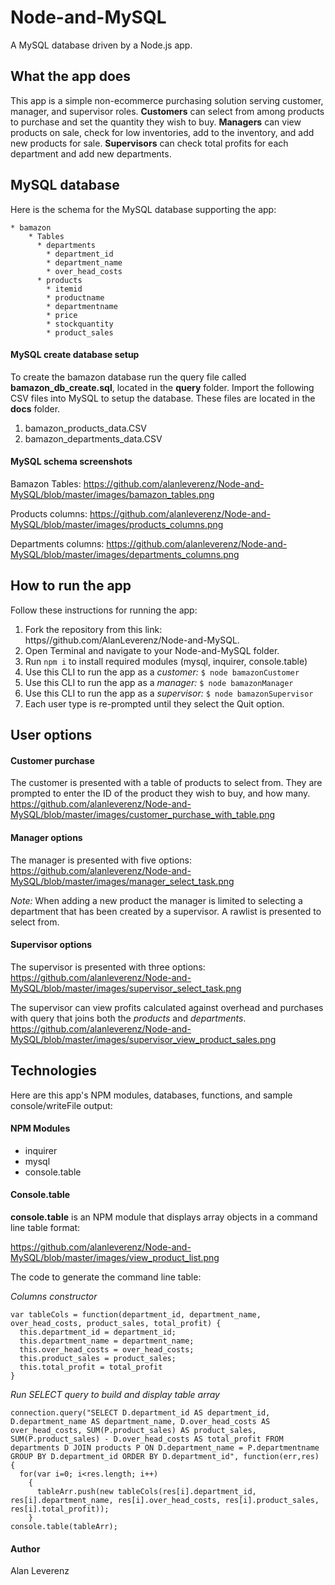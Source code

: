 # Node-and-MySQL
A MySQL database driven by a Node.js app. 

## What the app does

This app is a simple non-ecommerce purchasing solution serving customer, manager, and supervisor roles. 
__Customers__ can select from among products to purchase and set the quantity they wish to buy. 
__Managers__ can view products on sale, check for low inventories, add to the inventory, and add new products for sale. 
__Supervisors__ can check total profits for each department and add new departments. 

## MySQL database

Here is the schema for the MySQL database supporting the app:
````
* bamazon
    * Tables
      * departments
        * department_id
        * department_name
        * over_head_costs
      * products
        * itemid
        * productname
        * departmentname
        * price
        * stockquantity
        * product_sales
 ````
#### MySQL create database setup

To create the bamazon database run the query file called __bamazon_db_create.sql__, located in the __query__ folder.
Import the following CSV files into MySQL to setup the database. These files are located in the __docs__ folder.
   1. bamazon_products_data.CSV
   2. bamazon_departments_data.CSV

#### MySQL schema screenshots

Bamazon Tables:
https://github.com/alanleverenz/Node-and-MySQL/blob/master/images/bamazon_tables.png

Products columns:
https://github.com/alanleverenz/Node-and-MySQL/blob/master/images/products_columns.png

Departments columns:
https://github.com/alanleverenz/Node-and-MySQL/blob/master/images/departments_columns.png

## How to run the app

Follow these instructions for running the app:

1. Fork the repository from this link: https//github.com/AlanLeverenz/Node-and-MySQL.
2. Open Terminal and navigate to your Node-and-MySQL folder.
3. Run `npm i` to install required modules (mysql, inquirer, console.table)
4. Use this CLI to run the app as a *customer:*
    `$ node bamazonCustomer`
5. Use this CLI to run the app as a *manager:*
    `$ node bamazonManager`
6. Use this CLI to run the app as a *supervisor:*
   `$ node bamazonSupervisor`
7. Each user type is re-prompted until they select the Quit option.

## User options

#### Customer purchase

The customer is presented with a table of products to select from. They are prompted to enter the ID of the product they wish to buy, and how many.
https://github.com/alanleverenz/Node-and-MySQL/blob/master/images/customer_purchase_with_table.png

#### Manager options

The manager is presented with five options:
https://github.com/alanleverenz/Node-and-MySQL/blob/master/images/manager_select_task.png

*Note:* When adding a new product the manager is limited to selecting a department that has been created by a supervisor. A rawlist is presented to select from. 

#### Supervisor options

The supervisor is presented with three options:
https://github.com/alanleverenz/Node-and-MySQL/blob/master/images/supervisor_select_task.png

The supervisor can view profits calculated against overhead and purchases with query that joins both the *products* and *departments*.
https://github.com/alanleverenz/Node-and-MySQL/blob/master/images/supervisor_view_product_sales.png

## Technologies

Here are this app's NPM modules, databases, functions, and sample console/writeFile output:

#### NPM Modules
* inquirer
* mysql
* console.table

#### Console.table 
__console.table__ is an NPM module that displays array objects in a command line table format:

https://github.com/alanleverenz/Node-and-MySQL/blob/master/images/view_product_list.png

The code to generate the command line table:

*Columns constructor*
````
var tableCols = function(department_id, department_name, over_head_costs, product_sales, total_profit) {
  this.department_id = department_id;
  this.department_name = department_name;
  this.over_head_costs = over_head_costs;
  this.product_sales = product_sales;
  this.total_profit = total_profit
}
````
*Run SELECT query to build and display table array*
````
connection.query("SELECT D.department_id AS department_id, D.department_name AS department_name, D.over_head_costs AS over_head_costs, SUM(P.product_sales) AS product_sales, SUM(P.product_sales) - D.over_head_costs AS total_profit FROM departments D JOIN products P ON D.department_name = P.departmentname GROUP BY D.department_id ORDER BY D.department_id", function(err,res) {
  for(var i=0; i<res.length; i++) 
    {
      tableArr.push(new tableCols(res[i].department_id, res[i].department_name, res[i].over_head_costs, res[i].product_sales, res[i].total_profit));
    }
console.table(tableArr);
````
#### Author
Alan Leverenz